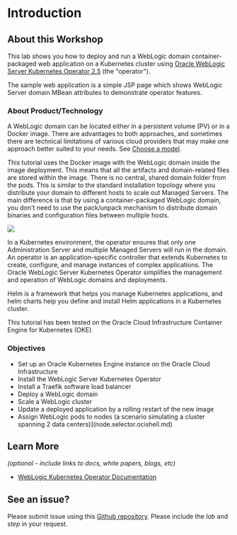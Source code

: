 # Introduction

## About this Workshop

This lab shows you how to deploy and run a WebLogic domain container-packaged web application on a Kubernetes cluster using [Oracle WebLogic Server Kubernetes Operator 2.5](https://github.com/oracle/weblogic-kubernetes-operator) (the "operator").

The sample web application is a simple JSP page which shows WebLogic Server domain MBean attributes to demonstrate operator features.

### About Product/Technology

A WebLogic domain can be located either in a persistent volume (PV) or in a Docker image. There are advantages to both approaches, and sometimes there are technical limitations of various cloud providers that may make one approach better suited to your needs. See
[Choose a model](https://oracle.github.io/weblogic-kubernetes-operator/userguide/managing-domains/choosing-a-model/).

This tutorial uses the Docker image with the WebLogic domain inside the image deployment. This means that all the artifacts and domain-related files are stored within the image. There is no central, shared domain folder from the pods. This is similar to the standard installation topology where you distribute your domain to different hosts to scale out Managed Servers. The main difference is that by using a container-packaged WebLogic domain, you don't need to use the pack/unpack mechanism to distribute domain binaries and configuration files between multiple hosts.

![](../../tutorials/images/wlsonk8s.domain-home-in-image.png)

In a Kubernetes environment, the operator ensures that only one Administration Server and multiple Managed Servers will run in the domain. An operator is an application-specific controller that extends Kubernetes to create, configure, and manage instances of complex applications. The Oracle WebLogic Server Kubernetes Operator simplifies the management and operation of WebLogic domains and deployments.

Helm is a framework that helps you manage Kubernetes applications, and helm charts help you define and install Helm applications in a Kubernetes cluster.

This tutorial has been tested on the Oracle Cloud Infrastructure Container Engine for Kubernetes (OKE).

[](youtube:yVdr4GmpxqY)

### Objectives

* Set up an Oracle Kubernetes Engine instance on the Oracle Cloud Infrastructure
* Install the WebLogic Server Kubernetes Operator
* Install a Traefik software load balancer
* Deploy a WebLogic domain
* Scale a WebLogic cluster
* Update a deployed application by a rolling restart of the new image
* Assign WebLogic pods to nodes (a scenario simulating a cluster spanning 2 data centers)](node.selector.ocishell.md)

## Learn More

*(optional - include links to docs, white papers, blogs, etc)*

* [WebLogic Kubernetes Operator Documentation](https://oracle.github.io/weblogic-kubernetes-operator)

## See an issue?
Please submit issue using this [Github repository](https://github.com/nagypeter/weblogic-operator-tutorial/issues). Please include the *lab* and *step* in your request.

